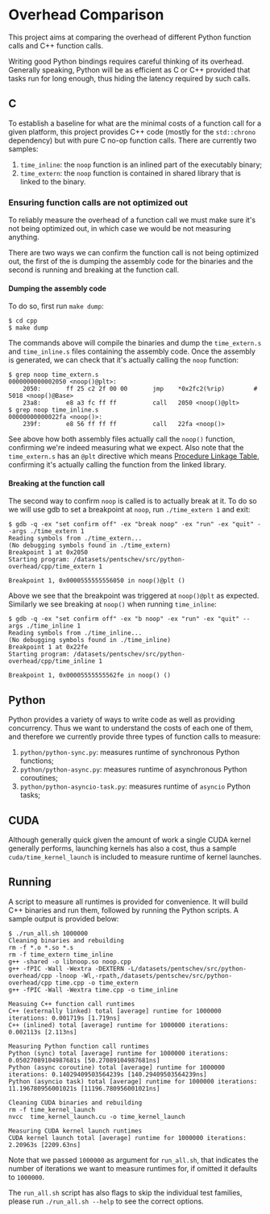 # Overhead Comparison

This project aims at comparing the overhead of different Python function calls and C++ function calls.

Writing good Python bindings requires careful thinking of its overhead. Generally speaking, Python will be as efficient as C or C++ provided that tasks run for long enough, thus hiding the latency required by such calls.

## C

To establish a baseline for what are the minimal costs of a function call for a given platform, this project provides C++ code (mostly for the `std::chrono` dependency) but with pure C no-op function calls. There are currently two samples:

1. `time_inline`: the `noop` function is an inlined part of the executably binary;
1. `time_extern`: the `noop` function is contained in shared library that is linked to the binary.

### Ensuring function calls are not optimized out

To reliably measure the overhead of a function call we must make sure it's not being optimized out, in which case we would be not measuring anything.

There are two ways we can confirm the function call is not being optimized out, the first of the is dumping the assembly code for the binaries and the second is running and breaking at the function call.

#### Dumping the assembly code

To do so, first run `make dump`:

```
$ cd cpp
$ make dump
```

The commands above will compile the binaries and dump the `time_extern.s` and `time_inline.s` files containing the assembly code. Once the assembly is generated, we can check that it's actually calling the `noop` function:


```
$ grep noop time_extern.s
0000000000002050 <noop()@plt>:
    2050:       ff 25 c2 2f 00 00       jmp    *0x2fc2(%rip)        # 5018 <noop()@Base>
    23a8:       e8 a3 fc ff ff          call   2050 <noop()@plt>
$ grep noop time_inline.s
00000000000022fa <noop()>:
    239f:       e8 56 ff ff ff          call   22fa <noop()>
```

See above how both assembly files actually call the `noop()` function, confirming we're indeed measuring what we expect. Also note that the `time_extern.s` has an `@plt` directive which means [Procedure Linkage Table](https://refspecs.linuxfoundation.org/ELF/zSeries/lzsabi0_zSeries/x2251.html), confirming it's actually calling the function from the linked library.

#### Breaking at the function call

The second way to confirm `noop` is called is to actually break at it. To do so we will use gdb to set a breakpoint at `noop`, run `./time_extern 1` and exit:

```
$ gdb -q -ex "set confirm off" -ex "break noop" -ex "run" -ex "quit" --args ./time_extern 1
Reading symbols from ./time_extern...
(No debugging symbols found in ./time_extern)
Breakpoint 1 at 0x2050
Starting program: /datasets/pentschev/src/python-overhead/cpp/time_extern 1

Breakpoint 1, 0x0000555555556050 in noop()@plt ()
```

Above we see that the breakpoint was triggered at `noop()@plt` as expected. Similarly we see breaking at `noop()` when running `time_inline`:

```
$ gdb -q -ex "set confirm off" -ex "b noop" -ex "run" -ex "quit" --args ./time_inline 1
Reading symbols from ./time_inline...
(No debugging symbols found in ./time_inline)
Breakpoint 1 at 0x22fe
Starting program: /datasets/pentschev/src/python-overhead/cpp/time_inline 1

Breakpoint 1, 0x00005555555562fe in noop() ()
```

## Python

Python provides a variety of ways to write code as well as providing concurrency. Thus we want to understand the costs of each one of them, and therefore we currently provide three types of function calls to measure:

1. `python/python-sync.py`: measures runtime of synchronous Python functions;
1. `python/python-async.py`: measures runtime of asynchronous Python coroutines;
1. `python/python-asyncio-task.py`: measures runtime of `asyncio` Python tasks;

## CUDA

Although generally quick given the amount of work a single CUDA kernel generally performs, launching kernels has also a cost, thus a sample `cuda/time_kernel_launch` is included to measure runtime of kernel launches.

## Running

A script to measure all runtimes is provided for convenience. It will build C++ binaries and run them, followed by running the Python scripts. A sample output is provided below:

```
$ ./run_all.sh 1000000
Cleaning binaries and rebuilding
rm -f *.o *.so *.s
rm -f time_extern time_inline
g++ -shared -o libnoop.so noop.cpp
g++ -fPIC -Wall -Wextra -DEXTERN -L/datasets/pentschev/src/python-overhead/cpp -lnoop -Wl,-rpath,/datasets/pentschev/src/python-overhead/cpp time.cpp -o time_extern
g++ -fPIC -Wall -Wextra time.cpp -o time_inline

Measuing C++ function call runtimes
C++ (externally linked) total [average] runtime for 1000000 iterations: 0.001719s [1.719ns]
C++ (inlined) total [average] runtime for 1000000 iterations: 0.002113s [2.113ns]

Measuring Python function call runtimes
Python (sync) total [average] runtime for 1000000 iterations: 0.05027089104987681s [50.27089104987681ns]
Python (async coroutine) total [average] runtime for 1000000 iterations: 0.14029409503564239s [140.29409503564239ns]
Python (asyncio task) total [average] runtime for 1000000 iterations: 11.196780956001021s [11196.780956001021ns]

Cleaning CUDA binaries and rebuilding
rm -f time_kernel_launch
nvcc  time_kernel_launch.cu -o time_kernel_launch

Measuring CUDA kernel launch runtimes
CUDA kernel launch total [average] runtime for 1000000 iterations: 2.20963s [2209.63ns]
```

Note that we passed `1000000` as argument for `run_all.sh`, that indicates the number of iterations we want to measure runtimes for, if omitted it defaults to `1000000`.

The `run_all.sh` script has also flags to skip the individual test families, please run `./run_all.sh --help` to see the correct options.
